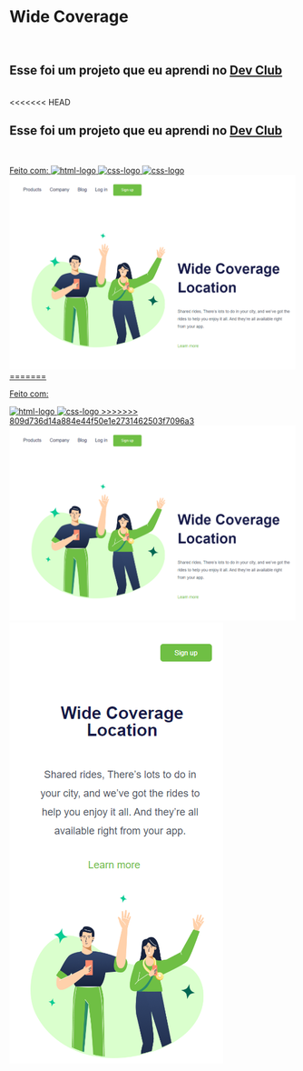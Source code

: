 <h1>Wide Coverage</h1>
<br>
<h2>Esse foi um projeto que eu aprendi no <a href="http://rodolfomori.com.br/devclub">Dev Club</a></h2>
<br>
<<<<<<< HEAD
<h2>Esse foi um projeto que eu aprendi no <a href="http://rodolfomori.com.br/devclub">Dev Club</h2>
<br>
<p>Feito com: <img src="https://img.shields.io/badge/HTML5-E34F26?style=for-the-badge&logo=html5&logoColor=white" alt="html-logo"/>

<img src="https://img.shields.io/badge/CSS3-1572B6?style=for-the-badge&logo=css3&logoColor=white" alt="css-logo" />
<img src="https://img.shields.io/badge/CSS3-1572B6?style=for-the-badge&logo=css3&logoColor=white" alt="css-logo"/>

<img src="https://github.com/vynysdesthys/Wide-Coverage/blob/master/DesafioCss/img/imagem%20no%20pc%20.png?raw=true"/>
=======
<p>Feito com: </p> 
<img src="https://img.shields.io/badge/HTML5-E34F26?style=for-the-badge&logo=html5&logoColor=white" alt="html-logo"/>
<img src="https://img.shields.io/badge/CSS3-1572B6?style=for-the-badge&logo=css3&logoColor=white" alt="css-logo" />
>>>>>>> 809d736d14a884e44f50e1e2731462503f7096a3
  
<img src="https://github.com/vynysdesthys/Wide-Coverage/blob/master/DesafioCss/img/imagem%20no%20pc%20.png?raw=true"/>
<img src="https://github.com/vynysdesthys/Wide-Coverage/blob/master/DesafioCss/img/imagem%20no%20celular.png?raw=true"/>

